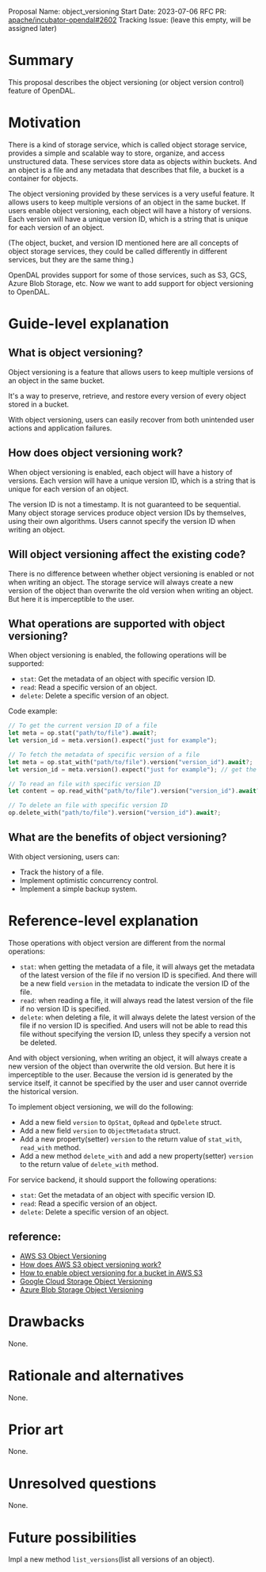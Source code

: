 Proposal Name: object_versioning
Start Date: 2023-07-06
RFC PR: [apache/incubator-opendal#2602](https://github.com/apache/incubator-opendal/pull/2602)
Tracking Issue: (leave this empty, will be assigned later)

# Summary

This proposal describes the object versioning (or object version control) feature of OpenDAL.

# Motivation

There is a kind of storage service, which is called object storage service, 
provides a simple and scalable way to store, organize, and access unstructured data. 
These services store data as objects within buckets. 
And an object is a file and any metadata that describes that file, a bucket is a container for objects. 

The object versioning provided by these services is a very useful feature. 
It allows users to keep multiple versions of an object in the same bucket. 
If users enable object versioning, each object will have a history of versions. 
Each version will have a unique version ID, which is a string that is unique for each version of an object.

(The object, bucket,
and version ID mentioned here are all concepts of object storage services,
they could be called differently in different services, 
but they are the same thing.)



OpenDAL provides support for some of those services, such as S3, GCS, Azure Blob Storage, etc.
Now we want to add support for object versioning to OpenDAL.

# Guide-level explanation

## What is object versioning?

Object versioning is a feature that allows users to keep multiple versions of an object in the same bucket. 

It's a way to preserve, retrieve, and restore every version of every object stored in a bucket.

With object versioning, users can easily recover from both unintended user actions and application failures.

## How does object versioning work?

When object versioning is enabled, each object will have a history of versions. Each version will have a unique version ID, which is a string that is unique for each version of an object.

The version ID is not a timestamp. 
It is not guaranteed to be sequential. 
Many object storage services produce object version IDs by themselves, using their own algorithms. 
Users cannot specify the version ID when writing an object.

## Will object versioning affect the existing code?

There is no difference between whether object versioning is enabled or not when writing an object. 
The storage service will always create a new version of the object than overwrite the old version when writing an object.
But here it is imperceptible to the user.

## What operations are supported with object versioning?

When object versioning is enabled, the following operations will be supported:

- `stat`: Get the metadata of an object with specific version ID.
- `read`: Read a specific version of an object.
- `delete`: Delete a specific version of an object.

Code example:

```rust
// To get the current version ID of a file
let meta = op.stat("path/to/file").await?;
let version_id = meta.version().expect("just for example");

// To fetch the metadata of specific version of a file
let meta = op.stat_with("path/to/file").version("version_id").await?;
let version_id = meta.version().expect("just for example"); // get the version ID

// To read an file with specific version ID
let content = op.read_with("path/to/file").version("version_id").await?;

// To delete an file with specific version ID
op.delete_with("path/to/file").version("version_id").await?;
```

## What are the benefits of object versioning?

With object versioning, users can:

- Track the history of a file.
- Implement optimistic concurrency control.
- Implement a simple backup system.

# Reference-level explanation

Those operations with object version are different from the normal operations:

- `stat`: when getting the metadata of a file, it will always get the metadata of the latest version of the file if no version ID is specified. And there will be a new field `version` in the metadata to indicate the version ID of the file.
- `read`: when reading a file, it will always read the latest version of the file if no version ID is specified.
- `delete`: when deleting a file, it will always delete the latest version of the file if no version ID is specified. And users will not be able to read this file without specifying the version ID, unless they specify a version not be deleted.

And with object versioning, when writing an object, 
it will always create a new version of the object than overwrite the old version. 
But here it is imperceptible to the user. 
Because the version id is generated by the service itself, it cannot be specified by the user and user cannot override the historical version.

To implement object versioning, we will do the following:

- Add a new field `version` to `OpStat`, `OpRead` and `OpDelete` struct.
- Add a new field `version` to `ObjectMetadata` struct.
- Add a new property(setter) `version` to the return value of `stat_with`, `read_with` method.
- Add a new method `delete_with` and add a new property(setter) `version` to the return value of `delete_with` method.

For service backend, it should support the following operations:

- `stat`: Get the metadata of an object with specific version ID.
- `read`: Read a specific version of an object.
- `delete`: Delete a specific version of an object.

## reference:

- [AWS S3 Object Versioning](https://docs.aws.amazon.com/AmazonS3/latest/userguide/Versioning.html)
- [How does AWS S3 object versioning work?](https://docs.aws.amazon.com/AmazonS3/latest/userguide/versioning-workflows.html)
- [How to enable object versioning for a bucket in AWS S3](https://docs.aws.amazon.com/AmazonS3/latest/userguide/manage-versioning-examples.html)
- [Google Cloud Storage Object Versioning](https://cloud.google.com/storage/docs/object-versioning)
- [Azure Blob Storage Object Versioning](https://docs.microsoft.com/en-us/azure/storage/blobs/versioning-overview)

# Drawbacks

None.

# Rationale and alternatives

None.

# Prior art

None.

# Unresolved questions

None.

# Future possibilities

Impl a new method `list_versions`(list all versions of an object).

